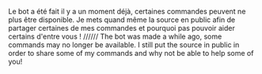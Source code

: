 Le bot a été fait il y a un moment déjà, certaines commandes peuvent ne plus être disponible. Je mets quand même la source en public afin de partager certaines de mes commandes et pourquoi pas pouvoir aider certains d'entre vous !
//////
The bot was made a while ago, some commands may no longer be available. I still put the source in public in order to share some of my commands and why not be able to help some of you!
